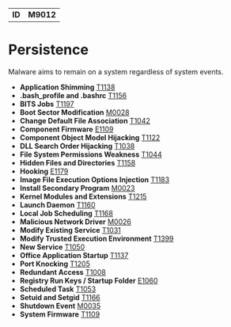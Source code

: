 |||
|--|-----|
|**ID**|**M9012**|

# Persistence #
Malware aims to remain on a system regardless of system events.

* **Application Shimming** [T1138](https://github.com/MAECProject/malware-behaviors/blob/master/privilege-escalation/app-shimming.md)
* **.bash_profile and .bashrc** [T1156](https://github.com/MAECProject/malware-behaviors/blob/master/persistence/bash.md)
* **BITS Jobs** [T1197](https://github.com/MAECProject/malware-behaviors/blob/master/defense-evasion/bits-jobs.md)
* **Boot Sector Modification** [M0028](https://github.com/MAECProject/malware-behaviors/blob/master/defense-evasion/boot-sector-mod.md)
* **Change Default File Association** [T1042](https://github.com/MAECProject/malware-behaviors/blob/master/persistence/change-default-file-assoc.md)
* **Component Firmware** [E1109](https://github.com/MAECProject/malware-behaviors/blob/master/persistence/component-firmware.md)
* **Component Object Model Hijacking** [T1122](https://github.com/MAECProject/malware-behaviors/blob/master/defense-evasion/component-hijack.md)
* **DLL Search Order Hijacking** [T1038](https://github.com/MAECProject/malware-behaviors/blob/master/privilege-escalation/dll-search-order-hijack.md)
* **File System Permissions Weakness** [T1044](https://github.com/MAECProject/malware-behaviors/blob/master/privilege-escalation/file-system-perm-weakness.md)
* **Hidden Files and Directories** [T1158](https://github.com/MAECProject/malware-behaviors/blob/master/defense-evasion/hidden-files.md)
* **Hooking** [E1179](https://github.com/MAECProject/malware-behaviors/tree/master/credential-access/hooking.md)
* **Image File Execution Options Injection** [T1183](https://github.com/MAECProject/malware-behaviors/blob/master/defense-evasion/image-file-exe-opt-inj.md)
* **Install Secondary Program** [M0023](https://github.com/MAECProject/malware-behaviors/blob/master/execution/install-second-prog.md)
* **Kernel Modules and Extensions** [T1215](https://github.com/MAECProject/malware-behaviors/blob/master/persistence/kernel-modules-ext.md)
* **Launch Daemon** [T1160](https://github.com/MAECProject/malware-behaviors/blob/master/privilege-escalation/launch-daemon.md)
* **Local Job Scheduling** [T1168](https://github.com/MAECProject/malware-behaviors/blob/master/execution/local-job-sch.md)
* **Malicious Network Driver** [M0026](https://github.com/MAECProject/malware-behaviors/blob/master/persistence/malicious-network-drv.md)
* **Modify Existing Service** [T1031](https://github.com/MAECProject/malware-behaviors/blob/master/persistence/modify-service.md)
* **Modify Trusted Execution Environment** [T1399](https://github.com/MAECProject/malware-behaviors/blob/master/defense-evasion/mod-trust-exe-environ.md)
* **New Service** [T1050](https://github.com/MAECProject/malware-behaviors/blob/master/persistence/new-service.md)
* **Office Application Startup** [T1137](https://github.com/MAECProject/malware-behaviors/blob/master/persistence/office-app-startup.md)
* **Port Knocking** [T1205](https://github.com/MAECProject/malware-behaviors/blob/master/command-and-control/port-knocking.md)
* **Redundant Access** [T1008](https://github.com/MAECProject/malware-behaviors/blob/master/defense-evasion/redundant-access.md)
* **Registry Run Keys / Startup Folder** [E1060](https://github.com/MAECProject/malware-behaviors/blob/master/persistence/registry-run-startup.md)
* **Scheduled Task** [T1053](https://github.com/MAECProject/malware-behaviors/blob/master/execution/scheduled-task.md)
* **Setuid and Setgid** [T1166](https://github.com/MAECProject/malware-behaviors/blob/master/privilege-escalation/setuid-setgid.md)
* **Shutdown Event** [M0035](https://github.com/MAECProject/malware-behaviors/blob/master/persistence/shutdown-event.md)
* **System Firmware** [T1109](https://github.com/MAECProject/malware-behaviors/blob/master/persistence/system-firmware.md)

